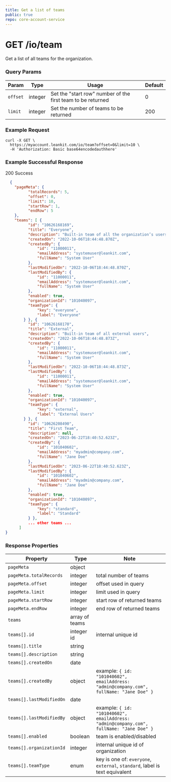 ```yaml
---
title: Get a list of teams
public: true
repo: core-account-service
---
```

# GET /io/team
Get a list of all teams for the organization.

### Query Params
|Param|Type|Usage|Default|
|---|---|---|---|
|`offset`|integer|Set the "start row" number of the first team to be returned|0|
|`limit`|integer|Set the number of teams to be returned|200|

### Example Request
```shell
curl -X GET \
  https://myaccount.leankit.com/io/team?offset=0&limit=10 \
  -H 'Authorization: Basic base64encodedauthhere'
```

### Example Successful Response

200 Success
```json
  {
    "pageMeta": {
          "totalRecords": 5,
          "offset": 0,
          "limit": 10,
          "startRow": 1,
          "endRow": 5
    },
    "teams": [ {
          "id": "10626168169",
          "title": "Everyone",
          "description": "Built-in team of all the organization’s users",
          "createdOn": "2022-10-06T18:44:48.870Z",
          "createdBy": {
              "id": "11000011",
              "emailAddress": "systemuser@leankit.com",
              "fullName": "System User"
          },
          "lastModifiedOn": "2022-10-06T18:44:48.870Z",
          "lastModifiedBy": {
              "id": "11000011",
              "emailAddress": "systemuser@leankit.com",
              "fullName": "System User"
          },
          "enabled": true,
          "organizationId": "101040097",
          "teamType": {
              "key": "everyone",
              "label": "Everyone"
        } }, {
          "id": "10626168170",
          "title": "External",
          "description": "Built-in team of all external users",
          "createdOn": "2022-10-06T18:44:48.873Z",
          "createdBy": {
              "id": "11000011",
              "emailAddress": "systemuser@leankit.com",
              "fullName": "System User"
          },
          "lastModifiedOn": "2022-10-06T18:44:48.873Z",
          "lastModifiedBy": {
              "id": "11000011",
              "emailAddress": "systemuser@leankit.com",
              "fullName": "System User"
          },
          "enabled": true,
          "organizationId": "101040097",
          "teamType": {
              "key": "external",
              "label": "External Users"
        } }, {
          "id": "10626208490",
          "title": "First Team",
          "description": null,
          "createdOn": "2023-06-22T18:40:52.623Z",
          "createdBy": {
              "id": "101040602",
              "emailAddress": "myadmin@company.com",
              "fullName": "Jane Doe"
          },
          "lastModifiedOn": "2023-06-22T18:40:52.623Z",
          "lastModifiedBy": {
              "id": "101040602",
              "emailAddress": "myadmin@company.com",
              "fullName": "Jane Doe"
          },
          "enabled": true,
          "organizationId": "101040097",
          "teamType": {
              "key": "standard",
              "label": "Standard"
          } },
          ... other teams ...
      ]
}
```


### Response Properties
|Property|Type|Note|
|--------|----|----|
|`pageMeta`|object||
|`pageMeta.totalRecords`|integer|total number of teams|
|`pageMeta.offset`|integer|offset used in query|
|`pageMeta.limit`|integer|limit used in query|
|`pageMeta.startRow`|integer|start row of returned teams|
|`pageMeta.endRow`|integer|end row of returned teams|
|`teams`|array of teams||
|`teams[].id`|integer id|internal unique id|
|`teams[].title`|string||
|`teams[].description`|string||
|`teams[].createdOn`|date||
|`teams[].createdBy`|object|example: `{ id: "101040602", emailAddress: "admin@company.com", fullName: "Jane Doe" }`|
|`teams[].lastModifiedOn`|date||
|`teams[].lastModifiedBy`|object|example: `{ id: "101040602", emailAddress: "admin@company.com", fullName: "Jane Doe" }`|
|`teams[].enabled`|boolean|team is enabled/disabled|
|`teams[].organizationId`|integer|internal unique id of organization|
|`teams[].teamType`|enum|key is one of: `everyone`, `external`, `standard`, label is text equivalent|
